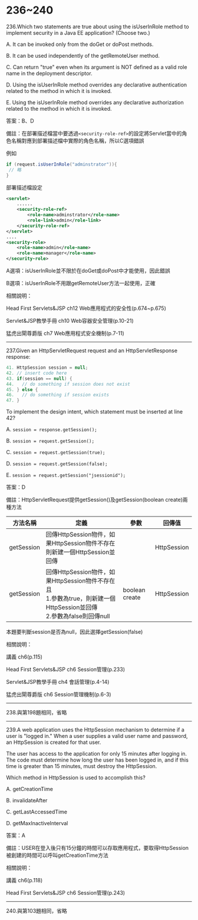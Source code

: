 236~240
========================

236.Which two statements are true about using the isUserInRole method to implement security in a Java EE application? (Choose two.)

A.   It can be invoked only from the doGet or doPost methods. 

B.   It can be used independently of the getRemoteUser method. 

C.   Can return "true" even when its argument is NOT defined as a valid role name in the deployment descriptor. 

D.   Using the isUserInRole method overrides any declarative authentication related to the method in which it is invoked. 

E.   Using the isUserInRole method overrides any declarative authorization related to the method in which it is invoked.

答案：B、D

備註：在部署描述檔當中要透過`<security-role-ref>`的設定將Servlet當中的角色名稱對應到部署描述檔中實際的角色名稱，所以C選項錯誤

例如

```java
if (request.isUserInRole("adminstrator")){
 // 略
}
```

部署描述檔設定

```xml
<servlet>
	......
	<security-role-ref>
		<role-name>adminstrator</role-name>
		<role-link>admin</role-link>
	</security-role-ref>
</servlet>
....
<security-role>
	<role-name>admin</role-name>
	<role-name>manager</role-name>
</security-role>
```

A選項：isUserInRole並不限於在doGet或doPost中才能使用，因此錯誤

B選項：isUserInRole不用跟getRemoteUser方法一起使用，正確

相關說明：

Head First Servlets&JSP ch12 Web應用程式的安全性(p.674~p.675)

Servlet&JSP教學手冊 ch10 Web容器安全管理(p.10-21)

猛虎出閘尊爵版 ch7 Web應用程式安全機制(p.7-11)

---
237.Given an HttpServletRequest request and an HttpServletResponse response: 

```java
41. HttpSession session = null; 
42. // insert code here 
43. if(session == null) { 
44.   // do something if session does not exist 
45. } else { 
46.   // do something if session exists 
47. } 
```

To implement the design intent, which statement must be inserted at line 42?

A.   `session = response.getSession(); `

B.   `session = request.getSession();` 

C.   `session = request.getSession(true);` 

D.   `session = request.getSession(false); `

E.   `session = request.getSession("jsessionid");`

答案：D

備註：HttpServletRequest提供getSession()及getSession(boolean create)兩種方法

| 方法名稱 | 定義 |  參數 |  回傳值 |
| ----- | ----- | ----- | ----- |
|getSession|回傳HttpSession物件，如果HttpSession物件不存在則新建一個HttpSession並回傳||HttpSession|
|getSession|回傳HttpSession物件，如果HttpSession物件不存在且<br>1.參數為true，則新建一個HttpSession並回傳<br>2.參數為false則回傳null|boolean create|HttpSession|

本題要判斷session是否為null，因此選擇getSession(false)

相關說明：

講義 ch6(p.115)

Head First Servlets&JSP ch6 Session管理(p.233)

Servlet&JSP教學手冊 ch4 會話管理(p.4-14)

猛虎出閘尊爵版 ch6 Session管理機制(p.6-3)


---
238.與第198題相同，省略

---
239.A web application uses the HttpSession mechanism to determine if a user is "logged in." When a user supplies a valid user name and password, an HttpSession is created for that user. 

The user has access to the application for only 15 minutes after logging in. The code must determine how long the user has been logged in, and if this time is greater than 15 minutes, must destroy the HttpSession. 

Which method in HttpSession is used to accomplish this?

A.   getCreationTime 

B.   invalidateAfter 

C.   getLastAccessedTime 

D.   getMaxInactiveInterval

答案：A

備註：USER在登入後只有15分鐘的時間可以存取應用程式，要取得HttpSession被創建的時間可以呼叫getCreationTime方法

相關說明：

講義 ch6(p.118)

Head First Servlets&JSP ch6 Session管理(p.243)

---
240.與第103題相同，省略
